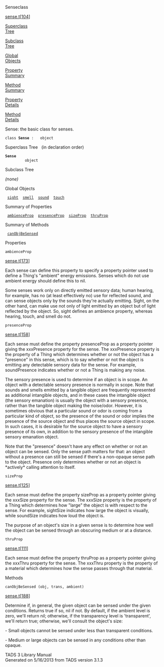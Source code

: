 ---
---
<span class="title">Sense</span><span class="type">class</span>

[sense.t](../file/sense.t.html)\[[104](../source/sense.t.html#104)\]

[Superclass  
Tree](#_SuperClassTree_)

[Subclass  
Tree](#_SubClassTree_)

[Global  
Objects](#_ObjectSummary_)

[Property  
Summary](#_PropSummary_)

[Method  
Summary](#_MethodSummary_)

[Property  
Details](#_Properties_)

[Method  
Details](#_Methods_)

<div class="fdesc">

Sense: the basic class for senses.

`class `**`Sense`**` :   object`

</div>

<span id="_SuperClassTree_"></span>

<div class="mjhd">

<span class="hdln">Superclass Tree</span>   (in declaration order)

</div>

**`Sense`**  
`         object`  
<span id="_SubClassTree_"></span>

<div class="mjhd">

<span class="hdln">Subclass Tree</span>  

</div>

*(none)* <span id="_ObjectSummary_"></span>

<div class="mjhd">

<span class="hdln">Global Objects</span>  

</div>

` `[`sight`](../object/sight.html)`  `[`smell`](../object/smell.html)`  `[`sound`](../object/sound.html)`  `[`touch`](../object/touch.html)`  `
<span id="_PropSummary_"></span>

<div class="mjhd">

<span class="hdln">Summary of Properties</span>  

</div>

` `[`ambienceProp`](#ambienceProp)`  `[`presenceProp`](#presenceProp)`  `[`sizeProp`](#sizeProp)`  `[`thruProp`](#thruProp)`  `

<span id="_MethodSummary_"></span>

<div class="mjhd">

<span class="hdln">Summary of Methods</span>  

</div>

` `[`canObjBeSensed`](#canObjBeSensed)`  `

<span id="_Properties_"></span>

<div class="mjhd">

<span class="hdln">Properties</span>  

</div>

<span id="ambienceProp"></span>

`ambienceProp`

[sense.t](../file/sense.t.html)\[[173](../source/sense.t.html#173)\]

<div class="desc">

Each sense can define this property to specify a property pointer used
to define a Thing's "ambient" energy emissions. Senses which do not use
ambient energy should define this to nil.

Some senses work only on directly emitted sensory data; human hearing,
for example, has no (at least effectively no) use for reflected sound,
and can sense objects only by the sounds they're actually emitting.
Sight, on the other hand, can make use not only of light emitted by an
object but of light reflected by the object. So, sight defines an
ambience property, whereas hearing, touch, and smell do not.

</div>

<span id="presenceProp"></span>

`presenceProp`

[sense.t](../file/sense.t.html)\[[158](../source/sense.t.html#158)\]

<div class="desc">

Each sense must define the property presenceProp as a property pointer
giving the xxxPresence property for the sense. The xxxPresence property
is the property of a Thing which determines whether or not the object
has a "presence" in this sense, which is to say whether or not the
object is emitting any detectable sensory data for the sense. For
example, soundPresence indicates whether or not a Thing is making any
noise.

The sensory presence is used to determine if an object is in scope. An
object with a detectable sensory presence is normally in scope. Note
that sounds and smells emitted by a tangible object are frequently
represented as additional intangible objects, and in these cases the
intangible object (the sensory emanation) is usually the object with a
sensory presence, rather than the tangible object making the noise/odor.
However, it is sometimes obvious that a particular sound or odor is
coming from a particular kind of object, so the presence of the sound or
odor implies the presence of the source object and thus places the
source object in scope. In such cases, it is desirable for the source
object to have a sensory presence of its own, in addition to the sensory
presence of the intangible sensory emanation object.

Note that the "presence" doesn't have any effect on whether or not an
object can be sensed. Only the sense path matters for that: an object
without a presence can still be sensed if there's a non-opaque sense
path to the object. Presence only determines whether or not an object is
\*actively\* calling attention to itself.

</div>

<span id="sizeProp"></span>

`sizeProp`

[sense.t](../file/sense.t.html)\[[125](../source/sense.t.html#125)\]

<div class="desc">

Each sense must define the property sizeProp as a property pointer
giving the xxxSize property for the sense. The xxxSize property is the
property of a Thing which determines how "large" the object is with
respect to the sense. For example, sightSize indicates how large the
object is visually, while soundSize indicates how loud the object is.

The purpose of an object's size in a given sense is to determine how
well the object can be sensed through an obscuring medium or at a
distance.

</div>

<span id="thruProp"></span>

`thruProp`

[sense.t](../file/sense.t.html)\[[111](../source/sense.t.html#111)\]

<div class="desc">

Each sense must define the property thruProp as a property pointer
giving the xxxThru property for the sense. The xxxThru property is the
property of a material which determines how the sense passes through
that material.

</div>

<span id="_Methods_"></span>

<div class="mjhd">

<span class="hdln">Methods</span>  

</div>

<span id="canObjBeSensed"></span>

`canObjBeSensed (obj, trans, ambient)`

[sense.t](../file/sense.t.html)\[[188](../source/sense.t.html#188)\]

<div class="desc">

Determine if, in general, the given object can be sensed under the given
conditions. Returns true if so, nil if not. By default, if the ambient
level is zero, we'll return nil; otherwise, if the transparency level is
'transparent', we'll return true; otherwise, we'll consult the object's
size:

\- Small objects cannot be sensed under less than transparent
conditions.

\- Medium or large objects can be sensed in any conditions other than
opaque.

</div>

<div class="ftr">

TADS 3 Library Manual  
Generated on 5/16/2013 from TADS version 3.1.3

</div>
